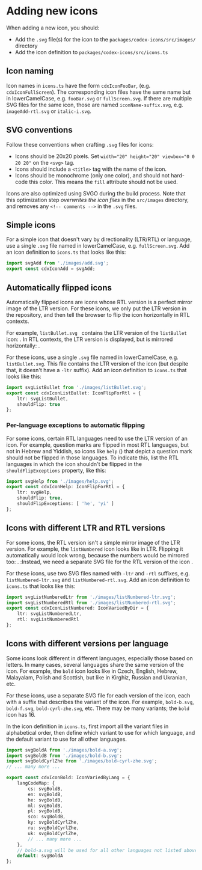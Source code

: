 <script setup>
import { CdxIcon } from '@wikimedia/codex';
import {
	cdxIconListBullet,
	cdxIconListNumbered,
	cdxIconHelp,
	cdxIconBold
 } from '@wikimedia/codex-icons';

const cdxIconListNumberedWronglyFlipped = {
	ltr: cdxIconListNumbered.ltr,
	shouldFlip: true
};
</script>

# Adding new icons

When adding a new icon, you should:
- Add the `.svg` file(s) for the icon to the `packages/codex-icons/src/images/` directory
- Add the icon definition to `packages/codex-icons/src/icons.ts`

## Icon naming
Icon names in `icons.ts` have the form `cdxIconFooBar`, (e.g. `cdxIconFullScreen`). The
corresponding icon files have the same name but in lowerCamelCase, e.g. `fooBar.svg` or
`fullScreen.svg`. If there are multiple SVG files for the same icon, those are named
`iconName-suffix.svg`, e.g. `imageAdd-rtl.svg` or `italic-i.svg`.

## SVG conventions
Follow these conventions when crafting `.svg` files for icons:
- Icons should be 20x20 pixels. Set `width="20" height="20" viewbox="0 0 20 20"` on the `<svg>` tag.
- Icons should include a `<title>` tag with the name of the icon.
- Icons should be monochrome (only one color), and should not hard-code this color. This means the
  `fill` attribute should not be used.

Icons are also optimized using SVGO during the build process. Note that this optimization step
*overwrites the icon files* in the `src/images` directory, and removes any `<!-- comments -->`
in the `.svg` files.

## Simple icons
For a simple icon that doesn't vary by directionality (LTR/RTL) or language, use a single `.svg`
file named in lowerCamelCase, e.g. `fullScreen.svg`. Add an icon definition to `icons.ts`
that looks like this:
```ts
import svgAdd from './images/add.svg';
export const cdxIconAdd = svgAdd;
```

## Automatically flipped icons
Automatically flipped icons are icons whose RTL version is a perfect mirror image of the LTR
version. For these icons, we only put the LTR version in the repository, and then tell the
browser to flip the icon horizontally in RTL contexts.

For example, `listBullet.svg ` contains the LTR version of the `listBullet` icon:
<cdx-icon :icon="cdxIconListBullet" />. In RTL contexts, the LTR version is displayed, but is
mirrored horizontally: <cdx-icon :icon="cdxIconListBullet" dir="rtl" />.

For these icons, use a single `.svg` file named in lowerCamelCase, e.g. `listBullet.svg`.
This file contains the LTR version of the icon (but despite that, it doesn't have a `-ltr` suffix).
Add an icon definition to `icons.ts` that looks like this:
```ts
import svgListBullet from './images/listBullet.svg';
export const cdxIconListBullet: IconFlipForRtl = {
	ltr: svgListBullet,
	shouldFlip: true
};
```

### Per-language exceptions to automatic flipping
For some icons, certain RTL languages need to use the LTR version of an icon. For example, question
marks are flipped in most RTL languages, but not in Hebrew and Yiddish, so icons like `help`
(<cdx-icon :icon="cdxIconHelp" />) that depict a question mark should not be flipped in those
languages. To indicate this, list the RTL languages in which the icon shouldn't be flipped
in the `shouldFlipExceptions` property, like this:
```ts
import svgHelp from './images/help.svg';
export const cdxIconHelp: IconFlipForRtl = {
	ltr: svgHelp,
	shouldFlip: true,
	shouldFlipExceptions: [ 'he', 'yi' ]
};
```

## Icons with different LTR and RTL versions
For some icons, the RTL version isn't a simple mirror image of the LTR version. For example,
the `listNumbered` icon looks like <cdx-icon :icon="cdxIconListNumbered" /> in LTR. Flipping
it automatically would look wrong, because the numbers would be mirrored too:
<cdx-icon :icon="cdxIconListNumberedWronglyFlipped" dir="rtl" />. Instead, we need a separate
SVG file for the RTL version of the icon: <cdx-icon :icon="cdxIconListNumbered" dir="rtl" />.

For these icons, use two SVG files named with `-ltr` and `-rtl` suffixes, e.g. `listNumbered-ltr.svg`
and `listNumbered-rtl.svg`. Add an icon definition to `icons.ts` that looks like this:
```ts
import svgListNumberedLtr from './images/listNumbered-ltr.svg';
import svgListNumberedRtl from './images/listNumbered-rtl.svg';
export const cdxIconListNumbered: IconVariedByDir = {
	ltr: svgListNumberedLtr,
	rtl: svgListNumberedRtl
};
```

## Icons with different versions per language
Some icons look different in different languages, especially those based on letters. In many cases,
several languages share the same version of the icon. For example, the `bold` icon looks like
<cdx-icon :icon="cdxIconBold" lang="en" /> in Czech, English, Hebrew, Malayalam, Polish and Scottish,
but like <cdx-icon :icon="cdxIconBold" lang="ru" /> in Kirghiz, Russian and Ukranian, etc.

For these icons, use a separate SVG file for each version of the icon, each with a suffix that
describes the variant of the icon. For example, `bold-b.svg`, `bold-f.svg`, `bold-cyrl-zhe.svg`, etc.
There may be many variants; the `bold` icon has 16.

In the icon definition in `icons.ts`, first import all the variant files in alphabetical order,
then define which variant to use for which language, and the default variant to use for all other
languages.

```ts
import svgBoldA from './images/bold-a.svg';
import svgBoldB from './images/bold-b.svg';
import svgBoldCyrlZhe from './images/bold-cyrl-zhe.svg';
// ... many more ...

export const cdxIconBold: IconVariedByLang = {
	langCodeMap: {
		cs: svgBoldB,
		en: svgBoldB,
		he: svgBoldB,
		ml: svgBoldB,
		pl: svgBoldB,
		sco: svgBoldB,
		ky: svgBoldCyrlZhe,
		ru: svgBoldCyrlZhe,
		uk: svgBoldCyrlZhe,
		// ... many more ...
	},
	// bold-a.svg will be used for all other languages not listed above
	default: svgBoldA
};

```
